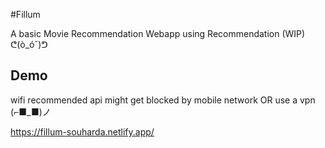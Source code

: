 
#Fillum

A basic Movie Recommendation Webapp using Recommendation (WIP) ᕦ(ò_óˇ)ᕤ


## Demo

wifi recommended api might get blocked by mobile network OR use a vpn (⌐■_■)ノ

https://fillum-souharda.netlify.app/

